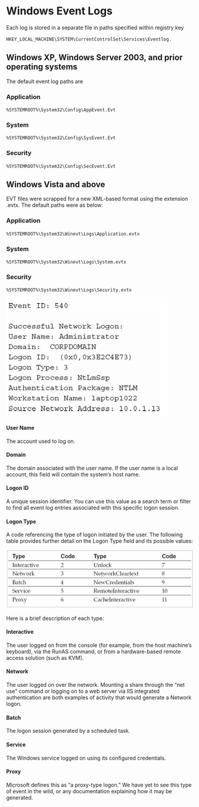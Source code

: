 # Windows Event Logs

Each log is stored in a separate file in paths specified within registry key

```text
HKEY_LOCAL_MACHINE\SYSTEM\CurrentControlSet\Services\Eventlog.
```

## Windows XP, Windows Server 2003, and prior operating systems

The default event log paths are

### Application

```text
%SYSTEMROOT%\System32\Config\AppEvent.Evt
```

### System

```text
%SYSTEMROOT%\System32\Config\SysEvent.Evt
```

### Security

```text
%SYSTEMROOT%\System32\Config\SecEvent.Evt
```

## Windows Vista and above

EVT files were scrapped for a new XML-based format using the extension .evtx. The default paths were as below:

### Application

```text
%SYSTEMROOT%\System32\Winevt\Logs\Application.evtx
```

### System

```text
%SYSTEMROOT%\System32\Winevt\Logs\System.evtx
```

### Security

```text
%SYSTEMROOT%\System32\Winevt\Logs\Security.evtx
```

![An example of event log](../.gitbook/assets/event-log.png)

#### User Name

The account used to log on.

#### Domain

The domain associated with the user name. If the user name is a local account, this field will contain the system’s host name.

#### Logon ID

A unique session identifier. You can use this value as a search term or filter to find all event log entries associated with this specific logon session.

#### Logon Type

A code referencing the type of logon initiated by the user. The following table provides further detail on the Logon Type field and its possible values:

![](../.gitbook/assets/logon_type.png)

Here is a brief description of each type:

#### Interactive

The user logged on from the console \(for example, from the host machine’s keyboard\), via the RunAS command, or from a hardware-based remote access solution \(such as KVM\).

#### Network

The user logged on over the network. Mounting a share through the “net use” command or logging on to a web server via IIS integrated authentication are both examples of activity that would generate a Network logon.

#### Batch

The logon session generated by a scheduled task.

#### Service

The Windows service logged on using its configured credentials.

#### Proxy

Microsoft defines this as “a proxy-type logon.” We have yet to see this type of event in the wild, or any documentation explaining how it may be generated.

